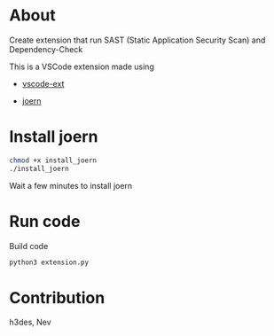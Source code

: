 # About
Create extension that run SAST (Static Application Security Scan) and Dependency-Check

This is a VSCode extension made using 
- [vscode-ext](https://github.com/CodeWithSwastik/vscode-ext)

- [joern](https://github.com/joernio/joern)

# Install joern
```bash
chmod +x install_joern
./install_joern
```

Wait a few minutes to install joern

# Run code
Build code
```bash
python3 extension.py
```

# Contribution

h3des, Nev
